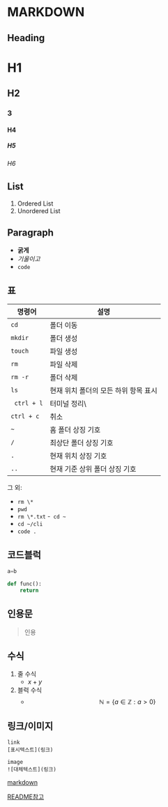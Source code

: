 # MARKDOWN

## Heading

# H1

## H2

### 3

#### H4

##### H5

###### H6

## List

1. Ordered List
2. Unordered List

## Paragraph

- **굵게**
- _기울이고_
- `code`

## 표

| 명령어      | 설명                                 |
| ----------- | ------------------------------------ |
| `cd`        | 폴더 이동                            |
| `mkdir`     | 폴더 생성                            |
| `touch `    | 파일 생성                            |
| `rm `       | 파일 삭제                            |
| `rm -r`     | 폴더 삭제                            |
| `ls`        | 현재 위치 폴더의 모든 하위 항목 표시 |
| ` ctrl + l` | 터미널 정리\                         |
| `ctrl + c`  | 취소                                 |
| `~ `        | 홈 폴더 상징 기호                    |
| `/`         | 최상단 폴더 상징 기호                |
| `.`         | 현재 위치 상징 기호                  |
| `.. `       | 현재 기준 상위 폴더 상징 기호        |

그 외:

- `rm \*`
- `pwd`
- `rm \*.txt` -` cd ~`
- `cd ~/cli`
- `code .`

## 코드블럭

```python
a=b

def func():
    return
```

## 인용문

> 인용

## 수식

1. 줄 수식
   - $x+y$
2. 블럭 수식
   - $$\mathbb{N} = \{ a \in \mathbb{Z} : a > 0 \}$$

## 링크/이미지

```
link
[표시텍스트](링크)

image
![대체텍스트](링크)
```

[markdown](https://gist.github.com/ihoneymon/652be052a0727ad59601)

[README참고](https://velog.io/@luna7182/%EB%B0%B1%EC%97%94%EB%93%9C-%ED%94%84%EB%A1%9C%EC%A0%9D%ED%8A%B8-README-%EC%93%B0%EB%8A%94-%EB%B2%95)
